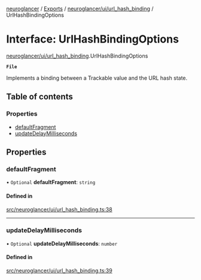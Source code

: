 [neuroglancer](../README.md) / [Exports](../modules.md) / [neuroglancer/ui/url\_hash\_binding](../modules/neuroglancer_ui_url_hash_binding.md) / UrlHashBindingOptions

# Interface: UrlHashBindingOptions

[neuroglancer/ui/url_hash_binding](../modules/neuroglancer_ui_url_hash_binding.md).UrlHashBindingOptions

**`File`**

Implements a binding between a Trackable value and the URL hash state.

## Table of contents

### Properties

- [defaultFragment](neuroglancer_ui_url_hash_binding.UrlHashBindingOptions.md#defaultfragment)
- [updateDelayMilliseconds](neuroglancer_ui_url_hash_binding.UrlHashBindingOptions.md#updatedelaymilliseconds)

## Properties

### defaultFragment

• `Optional` **defaultFragment**: `string`

#### Defined in

[src/neuroglancer/ui/url_hash_binding.ts:38](https://github.com/ActiveBrainAtlas2/neuroglancer/blob/91617476/src/neuroglancer/ui/url_hash_binding.ts#L38)

___

### updateDelayMilliseconds

• `Optional` **updateDelayMilliseconds**: `number`

#### Defined in

[src/neuroglancer/ui/url_hash_binding.ts:39](https://github.com/ActiveBrainAtlas2/neuroglancer/blob/91617476/src/neuroglancer/ui/url_hash_binding.ts#L39)
